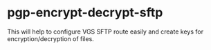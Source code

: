 # pgp-encrypt-decrypt-sftp
This will help to configure VGS SFTP route easily and create keys for encryption/decryption of files.
